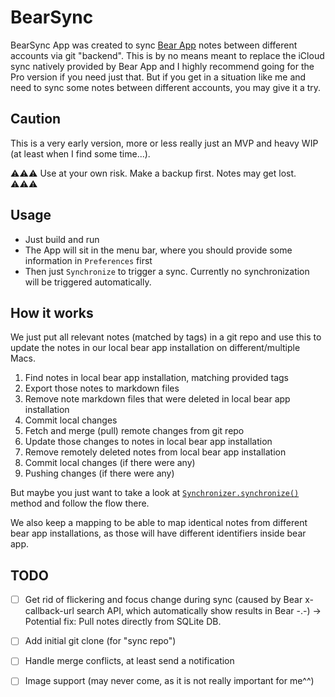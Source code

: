 # BearSync

BearSync App was created to sync [Bear App](https://bear.app) notes between different accounts via git "backend".
This is by no means meant to replace the iCloud sync natively provided by Bear App and I highly recommend going for the Pro version if you need just that.
But if you get in a situation like me and need to sync some notes between different accounts, you may give it a try.

## Caution

This is a very early version, more or less really just an MVP and heavy WIP (at least when I find some time...).

⚠️⚠️⚠️ Use at your own risk. Make a backup first. Notes may get lost. ⚠️⚠️⚠️

## Usage

- Just build and run
- The App will sit in the menu bar, where you should provide some information in `Preferences` first
- Then just `Synchronize` to trigger a sync. Currently no synchronization will be triggered automatically.

## How it works

We just put all relevant notes (matched by tags) in a git repo and use this to update the notes in our local bear app installation on different/multiple Macs.

1. Find notes in local bear app installation, matching provided tags
2. Export those notes to markdown files
3. Remove note markdown files that were deleted in local bear app installation
4. Commit local changes
5. Fetch and merge (pull) remote changes from git repo
6. Update those changes to notes in local bear app installation
7. Remove remotely deleted notes from local bear app installation
8. Commit local changes (if there were any)
9. Pushing changes (if there were any)

But maybe you just want to take a look at [`Synchronizer.synchronize()`](https://github.com/d4rkd3v1l/BearSync/blob/main/BearSync/Synchronizer.swift#L48) method and follow the flow there.

We also keep a mapping to be able to map identical notes from different bear app installations, as those will have different identifiers inside bear app.

## TODO

- [ ] Get rid of flickering and focus change during sync (caused by Bear x-callback-url search API, which automatically show results in Bear -.-) -> Potential fix: Pull notes directly from SQLite DB.
- [ ] Add initial git clone (for "sync repo")
- [ ] Handle merge conflicts, at least send a notification
- [ ] Image support (may never come, as it is not really important for me^^)

